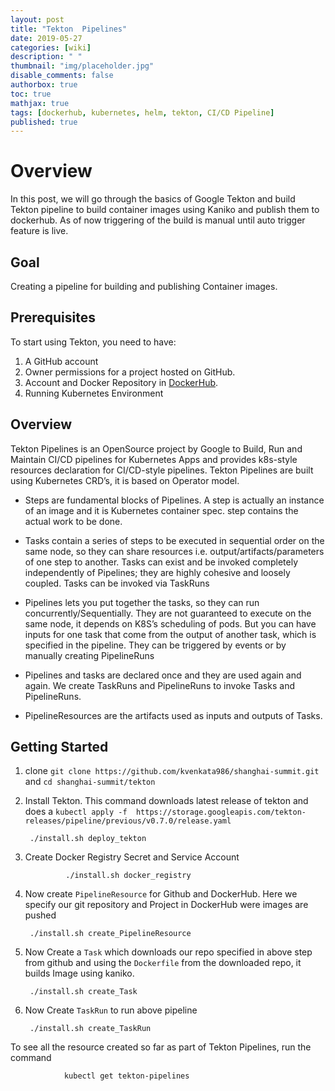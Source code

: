 ```yaml
---
layout: post
title: "Tekton  Pipelines"
date: 2019-05-27
categories: [wiki]
description: " "
thumbnail: "img/placeholder.jpg"
disable_comments: false
authorbox: true
toc: true
mathjax: true
tags: [dockerhub, kubernetes, helm, tekton, CI/CD Pipeline]
published: true
---
```


# Overview

In this post, we will go through the basics of Google Tekton and build Tekton pipeline to build container images using Kaniko and publish them to dockerhub. As of now triggering of the build is manual until auto trigger feature is live.

## Goal

Creating a pipeline for building and publishing Container images.

## Prerequisites

To start using Tekton, you need to have:

1. A GitHub account
2. Owner permissions for a project hosted on GitHub.
3. Account and Docker Repository in [DockerHub](https://id.docker.com/login/?next=%2Fid%2Foauth%2Fauthorize%2F%3Fclient_id%3D43f17c5f-9ba4-4f13-853d-9d0074e349a7%26next%3Dhttps%253A%252F%252Fhub.docker.com%252F%26nonce%3DeyJhbGciOiJIUzI1NiIsInR5cCI6IkpXVCJ9.eyJhdWQiOiI0M2YxN2M1Zi05YmE0LTRmMTMtODUzZC05ZDAwNzRlMzQ5YTciLCJleHAiOjE1MzcxNDQzNjAsImlhdCI6MTUzNzE0NDA2MCwicmZwIjoidFpFbTdQN09jdWNJOHhhd04wQldldz09IiwidGFyZ2V0X2xpbmtfdXJpIjoiaHR0cHM6Ly9odWIuZG9ja2VyLmNvbS8ifQ.R5x-qEZ2ihnxVpWvYxLSbF40deBq7kGjiyU8jnX-0l4%26redirect_uri%3Dhttps%253A%252F%252Fhub.docker.com%252Fsso%252Fcallback%26response_type%3Dcode%26scope%3Dopenid%26state%3DeyJhbGciOiJIUzI1NiIsInR5cCI6IkpXVCJ9.eyJhdWQiOiI0M2YxN2M1Zi05YmE0LTRmMTMtODUzZC05ZDAwNzRlMzQ5YTciLCJleHAiOjE1MzcxNDQzNjAsImlhdCI6MTUzNzE0NDA2MCwicmZwIjoidFpFbTdQN09jdWNJOHhhd04wQldldz09IiwidGFyZ2V0X2xpbmtfdXJpIjoiaHR0cHM6Ly9odWIuZG9ja2VyLmNvbS8ifQ.R5x-qEZ2ihnxVpWvYxLSbF40deBq7kGjiyU8jnX-0l4 "DockerHub").
4. Running Kubernetes Environment

## Overview
Tekton Pipelines is an OpenSource project by Google to Build, Run and Maintain CI/CD pipelines for Kubernetes Apps and provides k8s-style resources declaration for CI/CD-style pipelines. Tekton Pipelines are built using Kubernetes CRD’s, it is based on Operator model.

- Steps are fundamental blocks of Pipelines. A step is actually an instance of an image and it is Kubernetes container spec. step contains the actual work to be done.

- Tasks contain a series of steps to be executed in sequential order on the same node, so they can share resources i.e. output/artifacts/parameters of one step to another. Tasks can exist and be invoked completely independently of Pipelines; they are highly cohesive and loosely coupled. Tasks can be invoked via TaskRuns

- Pipelines lets you put together the tasks, so they can run concurrently/Sequentially. They are not guaranteed to execute on the same node, it depends on K8S’s scheduling of pods. But you can have inputs for one task that come from the output of another task, which is specified in the pipeline. They can be triggered by events or by manually creating PipelineRuns

- Pipelines and tasks are declared once and they are used again and again. We create TaskRuns and PipelineRuns to invoke Tasks and PipelineRuns.

- PipelineResources are the artifacts used as inputs and outputs of Tasks.


## Getting Started

1. clone `git clone https://github.com/kvenkata986/shanghai-summit.git` and `cd shanghai-summit/tekton`

2. Install Tekton. This command downloads latest release of tekton and does a `kubectl apply -f  https://storage.googleapis.com/tekton-releases/pipeline/previous/v0.7.0/release.yaml`

		./install.sh deploy_tekton

3. Create Docker Registry Secret and Service Account

                ./install.sh docker_registry

4. Now create `PipelineResource` for Github and DockerHub. Here we specify our git repository and Project in DockerHub were images are pushed

		./install.sh create_PipelineResource

5. Now Create a `Task` which downloads our repo specified in above step from github and using the `Dockerfile` from the downloaded repo, it builds Image using kaniko.

		./install.sh create_Task

6. Now Create `TaskRun` to run above pipeline

		./install.sh create_TaskRun

To see all the resource created so far as part of Tekton Pipelines, run the command

                kubectl get tekton-pipelines
